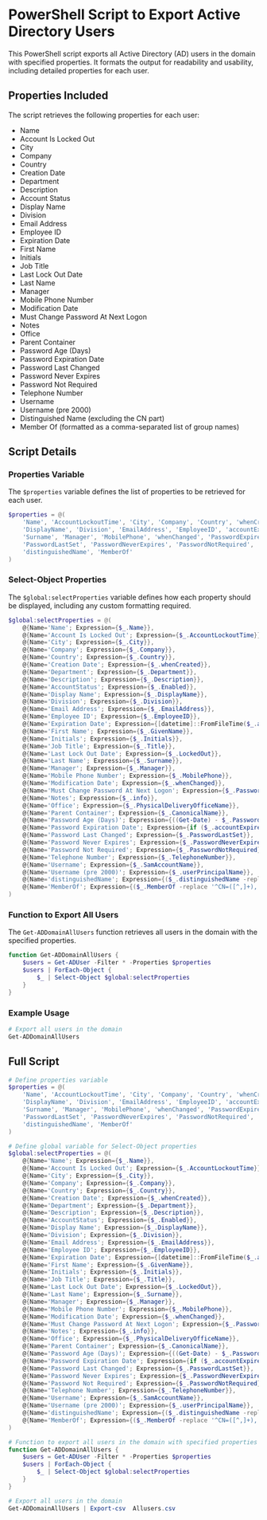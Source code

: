 
# PowerShell Script to Export Active Directory Users

This PowerShell script exports all Active Directory (AD) users in the domain with specified properties. It formats the output for readability and usability, including detailed properties for each user.

## Properties Included

The script retrieves the following properties for each user:
- Name
- Account Is Locked Out
- City
- Company
- Country
- Creation Date
- Department
- Description
- Account Status
- Display Name
- Division
- Email Address
- Employee ID
- Expiration Date
- First Name
- Initials
- Job Title
- Last Lock Out Date
- Last Name
- Manager
- Mobile Phone Number
- Modification Date
- Must Change Password At Next Logon
- Notes
- Office
- Parent Container
- Password Age (Days)
- Password Expiration Date
- Password Last Changed
- Password Never Expires
- Password Not Required
- Telephone Number
- Username
- Username (pre 2000)
- Distinguished Name (excluding the CN part)
- Member Of (formatted as a comma-separated list of group names)

## Script Details

### Properties Variable

The `$properties` variable defines the list of properties to be retrieved for each user.

```powershell
$properties = @(
    'Name', 'AccountLockoutTime', 'City', 'Company', 'Country', 'whenCreated', 'Department', 'Description', 'Enabled', 
    'DisplayName', 'Division', 'EmailAddress', 'EmployeeID', 'accountExpires', 'GivenName', 'Initials', 'Title', 'LockedOut', 
    'Surname', 'Manager', 'MobilePhone', 'whenChanged', 'PasswordExpired', 'info', 'PhysicalDeliveryOfficeName', 'CanonicalName', 
    'PasswordLastSet', 'PasswordNeverExpires', 'PasswordNotRequired', 'TelephoneNumber', 'SamAccountName', 'userPrincipalName', 
    'distinguishedName', 'MemberOf'
)
```

### Select-Object Properties

The `$global:selectProperties` variable defines how each property should be displayed, including any custom formatting required.

```powershell
$global:selectProperties = @(
    @{Name='Name'; Expression={$_.Name}}, 
    @{Name='Account Is Locked Out'; Expression={$_.AccountLockoutTime}}, 
    @{Name='City'; Expression={$_.City}}, 
    @{Name='Company'; Expression={$_.Company}}, 
    @{Name='Country'; Expression={$_.Country}}, 
    @{Name='Creation Date'; Expression={$_.whenCreated}}, 
    @{Name='Department'; Expression={$_.Department}}, 
    @{Name='Description'; Expression={$_.Description}}, 
    @{Name='AccountStatus'; Expression={$_.Enabled}}, 
    @{Name='Display Name'; Expression={$_.DisplayName}}, 
    @{Name='Division'; Expression={$_.Division}}, 
    @{Name='Email Address'; Expression={$_.EmailAddress}}, 
    @{Name='Employee ID'; Expression={$_.EmployeeID}}, 
    @{Name='Expiration Date'; Expression={[datetime]::FromFileTime($_.accountExpires)}}, 
    @{Name='First Name'; Expression={$_.GivenName}}, 
    @{Name='Initials'; Expression={$_.Initials}}, 
    @{Name='Job Title'; Expression={$_.Title}}, 
    @{Name='Last Lock Out Date'; Expression={$_.LockedOut}}, 
    @{Name='Last Name'; Expression={$_.Surname}}, 
    @{Name='Manager'; Expression={$_.Manager}}, 
    @{Name='Mobile Phone Number'; Expression={$_.MobilePhone}}, 
    @{Name='Modification Date'; Expression={$_.whenChanged}}, 
    @{Name='Must Change Password At Next Logon'; Expression={$_.PasswordExpired}}, 
    @{Name='Notes'; Expression={$_.info}}, 
    @{Name='Office'; Expression={$_.PhysicalDeliveryOfficeName}}, 
    @{Name='Parent Container'; Expression={$_.CanonicalName}}, 
    @{Name='Password Age (Days)'; Expression={((Get-Date) - $_.PasswordLastSet).Days}}, 
    @{Name='Password Expiration Date'; Expression={if ($_.accountExpires -ne 0) {[datetime]::FromFileTime($_.accountExpires)} else {"Never"}}}, 
    @{Name='Password Last Changed'; Expression={$_.PasswordLastSet}}, 
    @{Name='Password Never Expires'; Expression={$_.PasswordNeverExpires}}, 
    @{Name='Password Not Required'; Expression={$_.PasswordNotRequired}}, 
    @{Name='Telephone Number'; Expression={$_.TelephoneNumber}}, 
    @{Name='Username'; Expression={$_.SamAccountName}}, 
    @{Name='Username (pre 2000)'; Expression={$_.userPrincipalName}}, 
    @{Name='distinguishedName'; Expression={($_.distinguishedName -replace '^CN=[^,]+,', '')}}, 
    @{Name='MemberOf'; Expression={($_.MemberOf -replace '^CN=([^,]+),.*$', '$1') -join ','}}
)
```

### Function to Export All Users

The `Get-ADDomainAllUsers` function retrieves all users in the domain with the specified properties.

```powershell
function Get-ADDomainAllUsers {
    $users = Get-ADUser -Filter * -Properties $properties
    $users | ForEach-Object {
        $_ | Select-Object $global:selectProperties
    }
}
```

### Example Usage

```powershell
# Export all users in the domain
Get-ADDomainAllUsers
```

## Full Script

```powershell
# Define properties variable
$properties = @(
    'Name', 'AccountLockoutTime', 'City', 'Company', 'Country', 'whenCreated', 'Department', 'Description', 'Enabled', 
    'DisplayName', 'Division', 'EmailAddress', 'EmployeeID', 'accountExpires', 'GivenName', 'Initials', 'Title', 'LockedOut', 
    'Surname', 'Manager', 'MobilePhone', 'whenChanged', 'PasswordExpired', 'info', 'PhysicalDeliveryOfficeName', 'CanonicalName', 
    'PasswordLastSet', 'PasswordNeverExpires', 'PasswordNotRequired', 'TelephoneNumber', 'SamAccountName', 'userPrincipalName', 
    'distinguishedName', 'MemberOf'
)

# Define global variable for Select-Object properties
$global:selectProperties = @(
    @{Name='Name'; Expression={$_.Name}}, 
    @{Name='Account Is Locked Out'; Expression={$_.AccountLockoutTime}}, 
    @{Name='City'; Expression={$_.City}}, 
    @{Name='Company'; Expression={$_.Company}}, 
    @{Name='Country'; Expression={$_.Country}}, 
    @{Name='Creation Date'; Expression={$_.whenCreated}}, 
    @{Name='Department'; Expression={$_.Department}}, 
    @{Name='Description'; Expression={$_.Description}}, 
    @{Name='AccountStatus'; Expression={$_.Enabled}}, 
    @{Name='Display Name'; Expression={$_.DisplayName}}, 
    @{Name='Division'; Expression={$_.Division}}, 
    @{Name='Email Address'; Expression={$_.EmailAddress}}, 
    @{Name='Employee ID'; Expression={$_.EmployeeID}}, 
    @{Name='Expiration Date'; Expression={[datetime]::FromFileTime($_.accountExpires)}}, 
    @{Name='First Name'; Expression={$_.GivenName}}, 
    @{Name='Initials'; Expression={$_.Initials}}, 
    @{Name='Job Title'; Expression={$_.Title}}, 
    @{Name='Last Lock Out Date'; Expression={$_.LockedOut}}, 
    @{Name='Last Name'; Expression={$_.Surname}}, 
    @{Name='Manager'; Expression={$_.Manager}}, 
    @{Name='Mobile Phone Number'; Expression={$_.MobilePhone}}, 
    @{Name='Modification Date'; Expression={$_.whenChanged}}, 
    @{Name='Must Change Password At Next Logon'; Expression={$_.PasswordExpired}}, 
    @{Name='Notes'; Expression={$_.info}}, 
    @{Name='Office'; Expression={$_.PhysicalDeliveryOfficeName}}, 
    @{Name='Parent Container'; Expression={$_.CanonicalName}}, 
    @{Name='Password Age (Days)'; Expression={((Get-Date) - $_.PasswordLastSet).Days}}, 
    @{Name='Password Expiration Date'; Expression={if ($_.accountExpires -ne 0) {[datetime]::FromFileTime($_.accountExpires)} else {"Never"}}}, 
    @{Name='Password Last Changed'; Expression={$_.PasswordLastSet}}, 
    @{Name='Password Never Expires'; Expression={$_.PasswordNeverExpires}}, 
    @{Name='Password Not Required'; Expression={$_.PasswordNotRequired}}, 
    @{Name='Telephone Number'; Expression={$_.TelephoneNumber}}, 
    @{Name='Username'; Expression={$_.SamAccountName}}, 
    @{Name='Username (pre 2000)'; Expression={$_.userPrincipalName}}, 
    @{Name='distinguishedName'; Expression={($_.distinguishedName -replace '^CN=[^,]+,', '')}}, 
    @{Name='MemberOf'; Expression={($_.MemberOf -replace '^CN=([^,]+),.*$', '$1') -join ','}}
)

# Function to export all users in the domain with specified properties
function Get-ADDomainAllUsers {
    $users = Get-ADUser -Filter * -Properties $properties
    $users | ForEach-Object {
        $_ | Select-Object $global:selectProperties
    }
}

# Export all users in the domain
Get-ADDomainAllUsers | Export-csv  Allusers.csv
```
